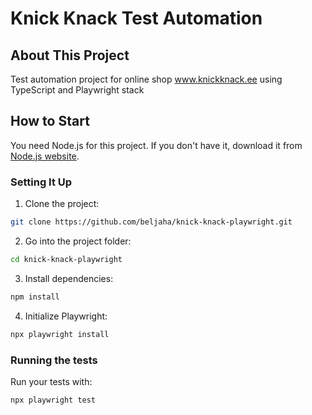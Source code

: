 # Knick Knack Test Automation

## About This Project

Test automation project for online shop www.knickknack.ee using TypeScript and Playwright stack

## How to Start

You need Node.js for this project. If you don't have it, download it from [Node.js website](https://nodejs.org/).

### Setting It Up

1. Clone the project:

```bash
git clone https://github.com/beljaha/knick-knack-playwright.git
```
2. Go into the project folder:
```bash
cd knick-knack-playwright
```
3. Install dependencies:
```bash
npm install
```
4. Initialize Playwright:
```bash
npx playwright install
```
### Running the tests
Run your tests with:
```bash
npx playwright test
```
